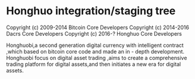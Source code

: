 Honghuo integration/staging tree
=====================================

Copyright (c) 2009-2014 Bitcoin Core Developers
Copyright (c) 2014-2016 Dacrs Core Developers
Copyright (c) 2016-? Honghuo Core Developers

Honghuobi,a second generation digital currency with intelligent contract ,which based on bitcoin core code and made an in - depth development. Honghuobi focus on digital asset trading ,aims to create a comprehensive trading platform for digital assets,and then initiates a new era for digital assets.


